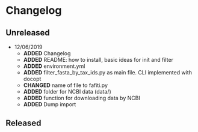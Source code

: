 # Changelog

## Unreleased
  
  * 12/06/2019
    + **ADDED** Changelog
    + **ADDED** README: how to install, basic ideas for init and filter
    + **ADDED** environment.yml
    + **ADDED** filter_fasta_by_tax_ids.py as main file. CLI implemented with docopt
    + **CHANGED** name of file to fafiti.py
    + **ADDED** folder for NCBI data (data/)
    + **ADDED** function for downloading data by NCBI
    + **ADDED** Dump import
    

## Released
